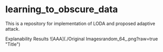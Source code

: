 # learning_to_obscure_data
This is a repository for implementation of LODA and proposed adaptive attack.

Explanability Results
![AAA](./Original Imagesrandom_64_.png?raw=true "Title")
